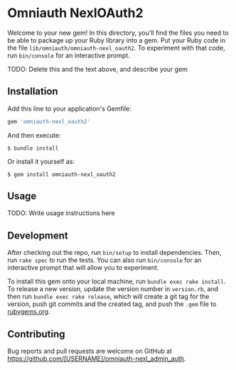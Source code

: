 # Omniauth NexlOAuth2

Welcome to your new gem! In this directory, you'll find the files you need to be able to package up your Ruby library into a gem. Put your Ruby code in the file `lib/omniauth/omniauth-nexl_oauth2`. To experiment with that code, run `bin/console` for an interactive prompt.

TODO: Delete this and the text above, and describe your gem

## Installation

Add this line to your application's Gemfile:

```ruby
gem 'omniauth-nexl_oauth2'
```

And then execute:

    $ bundle install

Or install it yourself as:

    $ gem install omniauth-nexl_oauth2

## Usage

TODO: Write usage instructions here

## Development

After checking out the repo, run `bin/setup` to install dependencies. Then, run `rake spec` to run the tests. You can also run `bin/console` for an interactive prompt that will allow you to experiment.

To install this gem onto your local machine, run `bundle exec rake install`. To release a new version, update the version number in `version.rb`, and then run `bundle exec rake release`, which will create a git tag for the version, push git commits and the created tag, and push the `.gem` file to [rubygems.org](https://rubygems.org).

## Contributing

Bug reports and pull requests are welcome on GitHub at https://github.com/[USERNAME]/omniauth-nexl_admin_auth.
